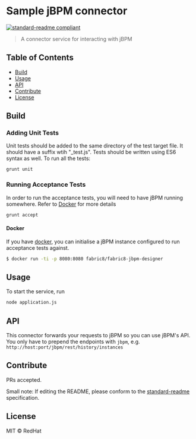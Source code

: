 # Sample jBPM connector

[![standard-readme compliant](https://img.shields.io/badge/standard--readme-OK-green.svg?style=flat-square)](https://github.com/RichardLitt/standard-readme)

> A connector service for interacting with jBPM

## Table of Contents

- [Build](#Build)
- [Usage](#usage)
- [API](#api)
- [Contribute](#contribute)
- [License](#license)

## Build

### Adding Unit Tests

Unit tests should be added to the same directory of the test target file. It should have a suffix wtih "_test.js". Tests should be written using ES6 syntax as well. To run all the tests:

```bash
grunt unit
```

### Running Acceptance Tests

In order to run the acceptance tests, you will need to have jBPM running somewhere. Refer to [Docker](#Docker) for more details

```bash
grunt accept
```

#### Docker

If you have [docker](https://www.docker.com/), you can initialise a jBPM instance configured to run acceptance tests against.

```bash
$ docker run -ti -p 8080:8080 fabric8/fabric8-jbpm-designer
```

## Usage

To start the service, run

```bash
node application.js
```

## API
This connector forwards your requests to jBPM so you can use jBPM's API. You only have to prepend the endpoints with `jbpm`, e.g. `http://host:port/jbpm/rest/history/instances`

## Contribute

PRs accepted.

Small note: If editing the README, please conform to the [standard-readme](https://github.com/RichardLitt/standard-readme) specification.

## License

MIT © RedHat